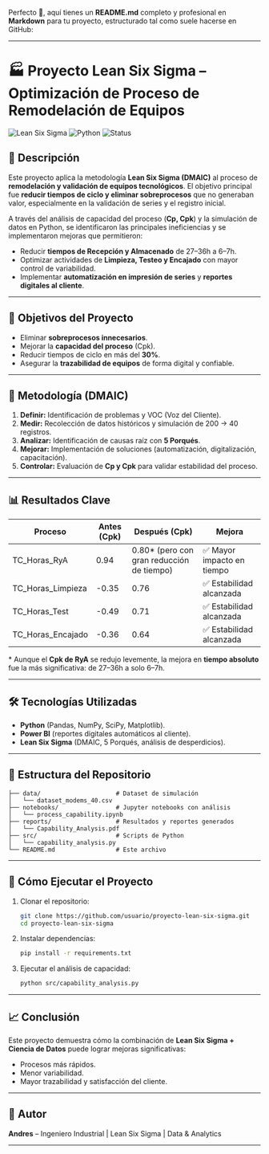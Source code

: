 Perfecto 🚀, aquí tienes un **README.md** completo y profesional en **Markdown** para tu proyecto, estructurado tal como suele hacerse en GitHub:

---

# 🏭 Proyecto Lean Six Sigma – Optimización de Proceso de Remodelación de Equipos

![Lean Six Sigma](https://img.shields.io/badge/Lean-Six%20Sigma-green)
![Python](https://img.shields.io/badge/Python-3.10-blue)
![Status](https://img.shields.io/badge/Status-Completed-success)

## 📌 Descripción

Este proyecto aplica la metodología **Lean Six Sigma (DMAIC)** al proceso de **remodelación y validación de equipos tecnológicos**.
El objetivo principal fue **reducir tiempos de ciclo y eliminar sobreprocesos** que no generaban valor, especialmente en la validación de series y el registro inicial.

A través del análisis de capacidad del proceso (**Cp, Cpk**) y la simulación de datos en Python, se identificaron las principales ineficiencias y se implementaron mejoras que permitieron:

* Reducir **tiempos de Recepción y Almacenado** de 27–36h a 6–7h.
* Optimizar actividades de **Limpieza, Testeo y Encajado** con mayor control de variabilidad.
* Implementar **automatización en impresión de series** y **reportes digitales al cliente**.

---

## 🎯 Objetivos del Proyecto

* Eliminar **sobreprocesos innecesarios**.
* Mejorar la **capacidad del proceso** (Cpk).
* Reducir tiempos de ciclo en más del **30%**.
* Asegurar la **trazabilidad de equipos** de forma digital y confiable.

---

## 🧩 Metodología (DMAIC)

1. **Definir:** Identificación de problemas y VOC (Voz del Cliente).
2. **Medir:** Recolección de datos históricos y simulación de 200 → 40 registros.
3. **Analizar:** Identificación de causas raíz con **5 Porqués**.
4. **Mejorar:** Implementación de soluciones (automatización, digitalización, capacitación).
5. **Controlar:** Evaluación de **Cp y Cpk** para validar estabilidad del proceso.

---

## 📊 Resultados Clave

| Proceso             | Antes (Cpk) | Después (Cpk)                              | Mejora                    |
| ------------------- | ----------- | ------------------------------------------ | ------------------------- |
| TC\_Horas\_RyA      | 0.94        | 0.80\* (pero con gran reducción de tiempo) | ✅ Mayor impacto en tiempo |
| TC\_Horas\_Limpieza | -0.35       | 0.76                                       | ✅ Estabilidad alcanzada   |
| TC\_Horas\_Test     | -0.49       | 0.71                                       | ✅ Estabilidad alcanzada   |
| TC\_Horas\_Encajado | -0.36       | 0.64                                       | ✅ Estabilidad alcanzada   |

\* Aunque el **Cpk de RyA** se redujo levemente, la mejora en **tiempo absoluto** fue la más significativa: de 27–36h a solo 6–7h.

---

## 🛠️ Tecnologías Utilizadas

* **Python** (Pandas, NumPy, SciPy, Matplotlib).
* **Power BI** (reportes digitales automáticos al cliente).
* **Lean Six Sigma** (DMAIC, 5 Porqués, análisis de desperdicios).

---

## 📂 Estructura del Repositorio

```
├── data/                     # Dataset de simulación
│   └── dataset_modems_40.csv
├── notebooks/                # Jupyter notebooks con análisis
│   └── process_capability.ipynb
├── reports/                  # Resultados y reportes generados
│   └── Capability_Analysis.pdf
├── src/                      # Scripts de Python
│   └── capability_analysis.py
└── README.md                 # Este archivo
```

---

## 🚀 Cómo Ejecutar el Proyecto

1. Clonar el repositorio:

   ```bash
   git clone https://github.com/usuario/proyecto-lean-six-sigma.git
   cd proyecto-lean-six-sigma
   ```
2. Instalar dependencias:

   ```bash
   pip install -r requirements.txt
   ```
3. Ejecutar el análisis de capacidad:

   ```bash
   python src/capability_analysis.py
   ```

---

## 📈 Conclusión

Este proyecto demuestra cómo la combinación de **Lean Six Sigma + Ciencia de Datos** puede lograr mejoras significativas:

* Procesos más rápidos.
* Menor variabilidad.
* Mayor trazabilidad y satisfacción del cliente.

---

## 👤 Autor

**Andres** – Ingeniero Industrial | Lean Six Sigma | Data & Analytics


---

